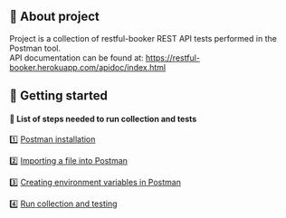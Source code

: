 ## :information_desk_person: About project

Project is a collection of restful-booker REST API tests performed in the Postman tool. <br>
API documentation can be found at: https://restful-booker.herokuapp.com/apidoc/index.html

## :rocket: Getting started

#### :pushpin: List of steps needed to run collection and tests 

1️⃣ [Postman installation](#one)

:two: [Importing a file into Postman](#two)

:three: [Creating environment variables in Postman](#three)

:four: [Run collection and testing](#four)
